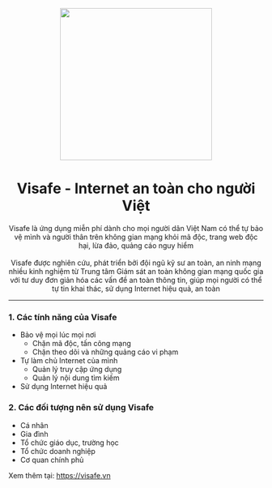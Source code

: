 
<p align="center">
  <img width="300px" src="https://visafe.vn/static/media/logo-visafe.033d436f.svg"/>
</p>
<h1 align="center">Visafe - Internet an toàn cho người Việt</h1>

<div style="text-align: center">Visafe là ứng dụng miễn phí dành cho mọi người dân Việt Nam có thể tự bảo vệ mình và người thân trên không gian mạng khỏi mã độc, trang web độc hại, lừa đảo, quảng cáo nguy hiểm</div>
<br>
<div style="text-align: center">Visafe được nghiên cứu, phát triển bởi đội ngũ kỹ sư an toàn, an ninh mạng nhiều kinh nghiệm từ Trung tâm Giám sát an toàn không gian mạng quốc gia với tư duy đơn giản hóa các vấn đề an toàn thông tin, giúp mọi người có thể tự tin khai thác, sử dụng Internet hiệu quả, an toàn</div>

---
<h3 align="left">1. Các tính năng của Visafe</h3>

+ Bảo vệ mọi lúc mọi nơi
    * Chặn mã độc, tấn công mạng
    + Chặn theo dõi và những quảng cáo vi phạm
+ Tự làm chủ Internet của mình
    * Quản lý truy cập ứng dụng
    + Quản lý nội dung tìm kiếm
+ Sử dụng Internet hiệu quả



<h3 align="left">2. Các đối tượng nên sử dụng Visafe</h3>

+ Cá nhân
+ Gia đình
+ Tổ chức giáo dục, trường học
+ Tổ chức doanh nghiệp
+ Cơ quan chính phủ

Xem thêm tại: https://visafe.vn 
